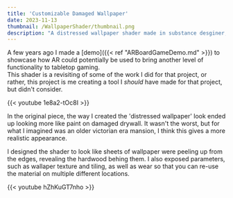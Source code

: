 ```yaml
---
title: 'Customizable Damaged Wallpaper'
date: 2023-11-13
thumbnail: /WallpaperShader/thumbnail.png
description: "A distressed wallpaper shader made in substance desginer, with customizable parameters"
---
```


A few years ago I made a [demo]({{< ref "ARBoardGameDemo.md" >}}) to showcase how AR 
could potentially be used to bring another level of functionality to tabletop gaming.  
This shader is a revisiting of some of the work I did for that project, or rather, this 
project is me creating a tool I *should* have made for that project, but didn't consider. 

{{< youtube 1e8a2-tOc8I >}}

In the original piece, the way I created the 'distressed wallpaper' look ended up 
looking more like paint on damaged drywall. It wasn't the worst, but for what I imagined 
was an older victorian era mansion, I think this gives a more realistic appearance. 

I designed the shader to look like sheets of wallpaper were peeling up from the edges, 
revealing the hardwood behing them. I also exposed parameters, such as wallaper texture 
and tiling, as well as wear so that you can re-use the material on multiple different 
locations.

{{< youtube hZhKuGT7nho >}}